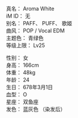 真名： Aroma White  
iM ID： 无  
别名： PAFF、 PUFF、 歌姬  
曲风： POP / Vocal EDM  
主题色： 青绿色  
等级上限： Lv25

性别： 女  
身高： 166cm  
体重： 48kg  
年龄： 24  
生日： 678年3月1日  
血型： O  
星座： 双鱼座  
发色： 蓝灰色 （染发后）  